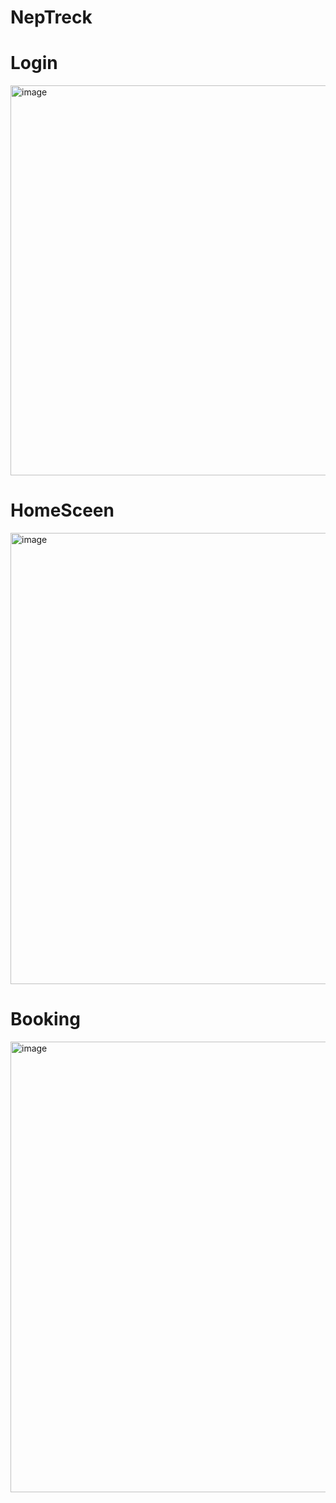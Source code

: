 # NepTreck

# Login
<img width="799" height="624" alt="image" src="https://github.com/user-attachments/assets/95cb083a-7aec-4fdf-ba63-e4e7793e218d" />

# HomeSceen
<img width="1003" height="722" alt="image" src="https://github.com/user-attachments/assets/0818740a-b17f-4453-9d27-55cf58ed9123" />

# Booking
<img width="998" height="721" alt="image" src="https://github.com/user-attachments/assets/6451ff84-9f20-418b-88e2-329b2a0c74f1" />
